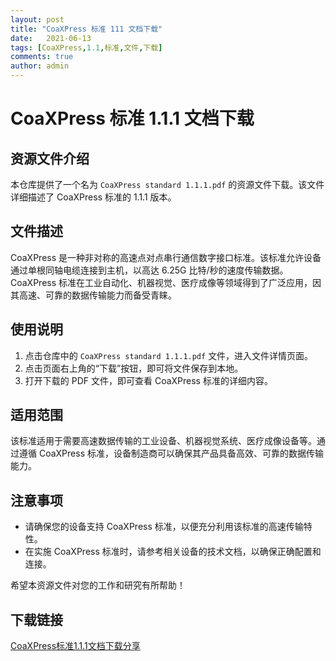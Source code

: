 ```yaml
---
layout: post
title: "CoaXPress 标准 111 文档下载"
date:   2021-06-13
tags: [CoaXPress,1.1,标准,文件,下载]
comments: true
author: admin
---
```

# CoaXPress 标准 1.1.1 文档下载

## 资源文件介绍

本仓库提供了一个名为 `CoaXPress standard 1.1.1.pdf` 的资源文件下载。该文件详细描述了 CoaXPress 标准的 1.1.1 版本。

## 文件描述

CoaXPress 是一种非对称的高速点对点串行通信数字接口标准。该标准允许设备通过单根同轴电缆连接到主机，以高达 6.25G 比特/秒的速度传输数据。CoaXPress 标准在工业自动化、机器视觉、医疗成像等领域得到了广泛应用，因其高速、可靠的数据传输能力而备受青睐。

## 使用说明

1. 点击仓库中的 `CoaXPress standard 1.1.1.pdf` 文件，进入文件详情页面。
2. 点击页面右上角的“下载”按钮，即可将文件保存到本地。
3. 打开下载的 PDF 文件，即可查看 CoaXPress 标准的详细内容。

## 适用范围

该标准适用于需要高速数据传输的工业设备、机器视觉系统、医疗成像设备等。通过遵循 CoaXPress 标准，设备制造商可以确保其产品具备高效、可靠的数据传输能力。

## 注意事项

- 请确保您的设备支持 CoaXPress 标准，以便充分利用该标准的高速传输特性。
- 在实施 CoaXPress 标准时，请参考相关设备的技术文档，以确保正确配置和连接。

希望本资源文件对您的工作和研究有所帮助！

## 下载链接

[CoaXPress标准1.1.1文档下载分享](https://pan.quark.cn/s/b5ba51360048)